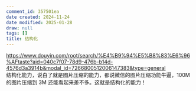 ```yaml
---
comment_id: 357501ea
date created: 2024-11-24
date modified: 2025-01-28
draw: null
tags: []
title: 结构化
---
```

https://www.douyin.com/root/search/%E4%B9%94%E5%B8%83%E6%96%AFtaste?aid=040c7f07-78d9-476b-b14d-4576d3a3914b&modal_id=7266800512006147383&type=general  
结构化能力，说白了就是图片压缩的能力，都说微信的图片压缩功能牛逼，100M 的图片压缩到 3M 还能看起来差不多。这就是结构化的能力！
